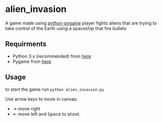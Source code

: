 # alien_invasion
A game made using [python-pygame](http://www.pygame.org/)
player fights aliens that are trying to take control of the Earth using a spaceship that fire bullets

## Requirments
- Python 3.x (recommended) from [here](http://www.pygame.org/download.shtml)
- Pygame from [here](http://www.pygame.org/download.shtml)

## Usage
to start the game run
`python alien_invasion.py`

Use arrow keys to move in canvas:
* &#8594; move right
* &#8592; move left
and <kbd>Space</kbd> to shoot.
